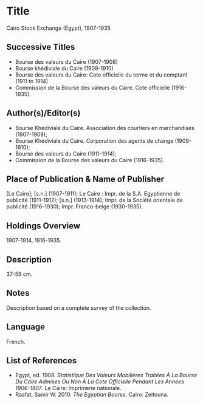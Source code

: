 # Title
Cairo Stock Exchange (Egypt), 1907-1935

## Successive Titles
* Bourse des valeurs du Caire (1907-1908)
* Bourse khédiviale du Caire (1909-1910)
* Bourse des valeurs du Caire: Cote officielle du terme et du comptant (1911 to 1914) 
* Commission de la Bourse des valeurs du Caire. Cote officielle (1916-1935).

## Author(s)/Editor(s)
* Bourse Khédiviale du Caire. Association des courtiers en marchandises (1907-1908);
* Bourse Khédiviale du Caire. Corporation des agents de change (1909-1910);
* Bourse des valeurs du Caire (1911-1914);
* Commission de la Bourse des valeurs du Caire (1916-1935).

## Place of Publication & Name of Publisher
[Le Caire]; [s.n.] (1907-1911);  Le Caire : Impr. de la S.A. Egyptienne de publicité (1911-1912);  [s.n.] (1913-1914);  Impr. de la Société orientale de publicité (1916-1930);  Impr. Franco-belge (1930-1935).

## Holdings Overview
1907-1914, 1916-1935.

## Description
37-59 cm.

## Notes
Description based on a complete survey of the collection.

## Language
French.

## List of References
* Egypt, ed. 1908. *Statistique Des Valeurs Mobilières Traitées À La Bourse Du Caire Admises Ou Non À La Cote Officielle Pendant Les Années 1906-1907*. Le Caire: Imprimerie nationale.
* Raafat, Samir W. 2010. *The Egyptian Bourse*. Cairo: Zeitouna.
